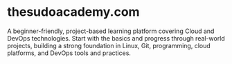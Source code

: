 # thesudoacademy.com
A beginner-friendly, project-based learning platform covering Cloud and DevOps technologies. Start with the basics and progress through real-world projects, building a strong foundation in Linux, Git, programming, cloud platforms, and DevOps tools and practices.
